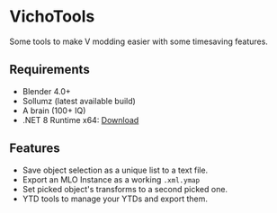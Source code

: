# VichoTools

Some tools to make V modding easier with some timesaving features.


## Requirements

- Blender 4.0+
- Sollumz (latest available build)
- A brain (100+ IQ)
- .NET 8 Runtime x64: [Download](https://dotnet.microsoft.com/en-us/download/dotnet/thank-you/runtime-desktop-8.0.4-windows-x64-installer)

## Features

- Save object selection as a unique list to a text file.
- Export an MLO Instance as a working ```.xml.ymap```
- Set picked object's transforms to a second picked one.
- YTD tools to manage your YTDs and export them.
